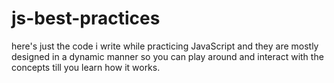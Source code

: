 # js-best-practices
here's just the code i write while practicing JavaScript and they are mostly designed in a dynamic manner so you can play around and interact with the concepts till you learn how it works.
